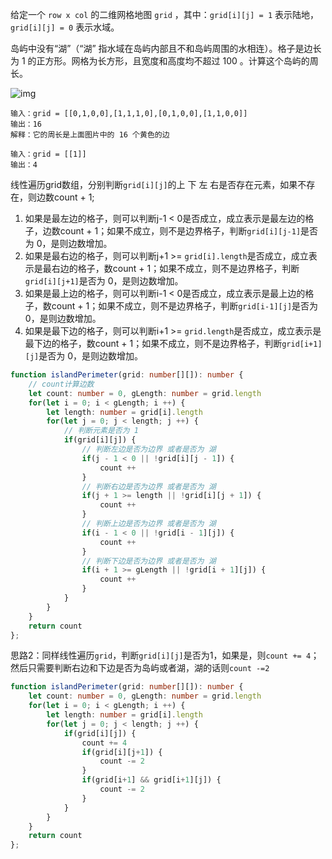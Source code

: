 给定一个 `row x col` 的二维网格地图 `grid` ，其中：`grid[i][j] = 1` 表示陆地， `grid[i][j] = 0` 表示水域。

岛屿中没有“湖”（“湖” 指水域在岛屿内部且不和岛屿周围的水相连）。格子是边长为 1 的正方形。网格为长方形，且宽度和高度均不超过 100 。计算这个岛屿的周长。

![img](https://assets.leetcode-cn.com/aliyun-lc-upload/uploads/2018/10/12/island.png)

```
输入：grid = [[0,1,0,0],[1,1,1,0],[0,1,0,0],[1,1,0,0]]
输出：16
解释：它的周长是上面图片中的 16 个黄色的边

输入：grid = [[1]]
输出：4
```

线性遍历grid数组，分别判断`grid[i][j]`的上 下 左 右是否存在元素，如果不存在，则边数count + 1;

1. 如果是最左边的格子，则可以判断j-1 < 0是否成立，成立表示是最左边的格子，边数count + 1；如果不成立，则不是边界格子，判断`grid[i][j-1]`是否为 0，是则边数增加。
2. 如果是最右边的格子，则可以判断j+1 >= `grid[i].length`是否成立，成立表示是最右边的格子，数count + 1；如果不成立，则不是边界格子，判断`grid[i][j+1]`是否为 0，是则边数增加。
3. 如果是最上边的格子，则可以判断i-1 < 0是否成立，成立表示是最上边的格子，数count + 1；如果不成立，则不是边界格子，判断`grid[i-1][j]`是否为 0，是则边数增加。
4. 如果是最下边的格子，则可以判断i+1 >= `grid.length`是否成立，成立表示是最下边的格子，数count + 1；如果不成立，则不是边界格子，判断`grid[i+1][j]`是否为 0，是则边数增加。

```typescript
function islandPerimeter(grid: number[][]): number {
    // count计算边数
    let count: number = 0, gLength: number = grid.length
    for(let i = 0; i < gLength; i ++) {
        let length: number = grid[i].length
        for(let j = 0; j < length; j ++) {
            // 判断元素是否为 1
            if(grid[i][j]) {
                // 判断左边是否为边界 或者是否为 湖
                if(j - 1 < 0 || !grid[i][j - 1]) {
                    count ++
                }
                // 判断右边是否为边界 或者是否为 湖
                if(j + 1 >= length || !grid[i][j + 1]) {
                    count ++
                }
                // 判断上边是否为边界 或者是否为 湖
                if(i - 1 < 0 || !grid[i - 1][j]) {
                    count ++
                }
                // 判断下边是否为边界 或者是否为 湖
                if(i + 1 >= gLength || !grid[i + 1][j]) {
                    count ++
                }
            }
        }
    }
    return count
}; 
```

思路2：同样线性遍历`grid`，判断`grid[i][j]`是否为1，如果是，则`count += 4`；然后只需要判断右边和下边是否为岛屿或者湖，湖的话则`count -=2`

```typescript
function islandPerimeter(grid: number[][]): number {
    let count: number = 0, gLength: number = grid.length
    for(let i = 0; i < gLength; i ++) {
        let length: number = grid[i].length
        for(let j = 0; j < length; j ++) {
            if(grid[i][j]) {
                count += 4
                if(grid[i][j+1]) {
                    count -= 2
                }
                if(grid[i+1] && grid[i+1][j]) {
                    count -= 2
                }
            }
        }
    }
    return count
}; 
```

